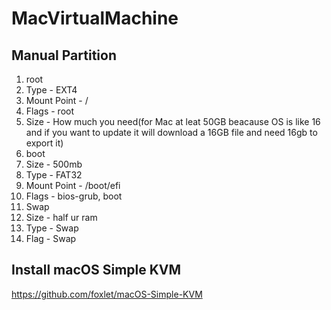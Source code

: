 # MacVirtualMachine



## Manual Partition
1. root
  1. Type - EXT4
  2. Mount Point - /
  3. Flags - root
  4. Size - How much you need(for Mac at leat 50GB beacause OS is like 16 and if you want to update it will download a 16GB file and need 16gb to export it)
2. boot
  1. Size - 500mb
  2. Type - FAT32
  3. Mount Point - /boot/efi
  4. Flags - bios-grub, boot 
3. Swap
  1. Size - half ur ram
  2. Type - Swap
  3. Flag - Swap

## Install macOS Simple KVM

https://github.com/foxlet/macOS-Simple-KVM


